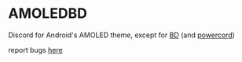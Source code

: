 # AMOLEDBD

Discord for Android's AMOLED theme, except for [BD](https://betterdiscord.app/) (and [powercord](https://powercord.dev/))

report bugs [here](https://discord.gg/uPCVMKDSVM)
